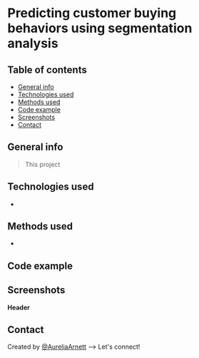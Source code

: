 # Predicting customer buying behaviors using segmentation analysis

## Table of contents
* [General info](#general-info)
* [Technologies used](#technologies-used)
* [Methods used](#methods-used)
* [Code example](#code-example)
* [Screenshots](#screenshots)
* [Contact](#contact)

## General info
> This project 

## Technologies used
* 

## Methods used
* 

## Code example


## Screenshots
**Header** 

## Contact
Created by [@AureliaArnett](https://twitter.com/AureliaArnett) --> Let's connect!
